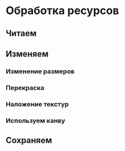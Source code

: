 # Обработка ресурсов

## Читаем

## Изменяем

### Изменение размеров

### Перекраска

### Наложение текстур

### Используем канву

## Сохраняем

